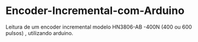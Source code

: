 # Encoder-Incremental-com-Arduino
Leitura de um encoder incremental modelo HN3806-AB -400N (400 ou 600 pulsos) , utilizando arduino.
